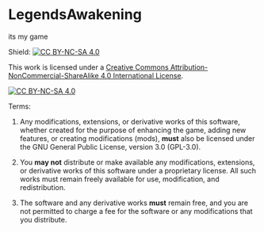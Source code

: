 # LegendsAwakening
its my game

Shield: [![CC BY-NC-SA 4.0][cc-by-nc-sa-shield]][cc-by-nc-sa]

This work is licensed under a
[Creative Commons Attribution-NonCommercial-ShareAlike 4.0 International License][cc-by-nc-sa].

[![CC BY-NC-SA 4.0][cc-by-nc-sa-image]][cc-by-nc-sa]

[cc-by-nc-sa]: http://creativecommons.org/licenses/by-nc-sa/4.0/
[cc-by-nc-sa-image]: https://licensebuttons.net/l/by-nc-sa/4.0/88x31.png
[cc-by-nc-sa-shield]: https://img.shields.io/badge/License-CC%20BY--NC--SA%204.0-lightgrey.svg

Terms:

1. Any modifications, extensions, or derivative works of this software, whether created for the purpose of enhancing the game, adding new features, or creating modifications (mods), **must** also be licensed under the GNU General Public License, version 3.0 (GPL-3.0).

2. You **may not** distribute or make available any modifications, extensions, or derivative works of this software under a proprietary license. All such works must remain freely available for use, modification, and redistribution.

3. The software and any derivative works **must** remain free, and you are not permitted to charge a fee for the software or any modifications that you distribute.
